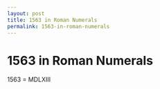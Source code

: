 ```yaml
---
layout: post
title: 1563 in Roman Numerals
permalink: 1563-in-roman-numerals
---
```


# 1563 in Roman Numerals

1563 = MDLXIII
